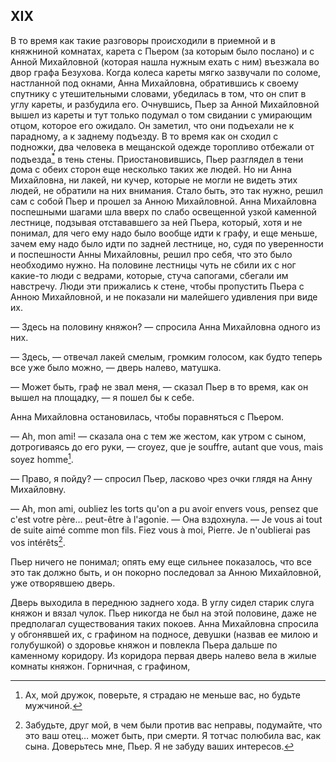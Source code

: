 ## XIX

В то время как такие разговоры происходили в приемной и в княжниной комнатах, карета с Пьером (за которым было послано) и с Анной Михайловной (которая нашла нужным ехать с ним) въезжала во двор графа Безухова. Когда колеса кареты мягко зазвучали по соломе, настланной под окнами, Анна Михайловна, обратившись к своему спутнику с утешительными словами, убедилась в том, что он спит в углу кареты, и разбудила его. Очнувшись, Пьер за Анной Михайловной вышел из кареты и тут только подумал о том свидании с умирающим отцом, которое его ожидало. Он заметил, что они подъехали не к парадному, а к заднему подъезду. В то время как он сходил с подножки, два человека в мещанской одежде торопливо отбежали от подъезда[<sup>\*</sup>](#c_61) в тень стены. Приостановившись, Пьер разглядел в тени дома с обеих сторон еще несколько таких же людей. Но ни Анна Михайловна, ни лакей, ни кучер, которые не могли не видеть этих людей, не обратили на них внимания. Стало быть, это так нужно, решил сам с собой Пьер и прошел за Анною Михайловной. Анна Михайловна поспешными шагами шла вверх по слабо освещенной узкой каменной лестнице, подзывая отстававшего за ней Пьера, который, хотя и не понимал, для чего ему надо было вообще идти к графу, и еще меньше, зачем ему надо было идти по задней лестнице, но, судя по уверенности и поспешности Анны Михайловны, решил про себя, что это было необходимо нужно. На половине лестницы чуть не сбили их с ног какие-то люди с ведрами, которые, стуча сапогами, сбегали им навстречу. Люди эти прижались к стене, чтобы пропустить Пьера с Анною Михайловной, и не показали ни малейшего удивления при виде их.

— Здесь на половину княжон? — спросила Анна Михайловна одного из них.

— Здесь, — отвечал лакей смелым, громким голосом, как будто теперь все уже было можно, — дверь налево, матушка.

— Может быть, граф не звал меня, — сказал Пьер в то время, как он вышел на площадку, — я пошел бы к себе.

Анна Михайловна остановилась, чтобы поравняться с Пьером.

— Ah, mon ami! — сказала она с тем же жестом, как утром с сыном, дотрогиваясь до его руки, — croyez, que je souffre, autant que vous, mais soyez homme[^168].

— Право, я пойду? — спросил Пьер, ласково чрез очки глядя на Анну Михайловну.

— Ah, mon ami, oubliez les torts qu'on a pu avoir envers vous, pensez que c'est votre père… peut-être à l'agonie. — Она вздохнула. — Je vous ai tout de suite aimé comme mon fils. Fiez vous à moi, Pierre. Je n'oublierai pas vos intérêts[^169].

Пьер ничего не понимал; опять ему еще сильнее показалось, что все это так должно быть, и он покорно последовал за Анною Михайловной, уже отворявшею дверь.

Дверь выходила в переднюю заднего хода. В углу сидел старик слуга княжон и вязал чулок. Пьер никогда не был на этой половине, даже не предполагал существования таких покоев. Анна Михайловна спросила у обгонявшей их, с графином на подносе, девушки (назвав ее милою и голубушкой) о здоровье княжон и повлекла Пьера дальше по каменному коридору. Из коридора первая дверь налево вела в жилые комнаты княжон. Горничная, с графином,

[^168]: Ах, мой дружок, поверьте, я страдаю не меньше вас, но будьте мужчиной.

[^169]: Забудьте, друг мой, в чем были против вас неправы, подумайте, что это ваш отец… может быть, при смерти. Я тотчас полюбила вас, как сына. Доверьтесь мне, Пьер. Я не забуду ваших интересов.